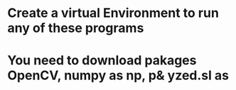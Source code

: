 # Create a virtual Environment to run any of these programs
# You need to download pakages OpenCV, numpy as np, p& yzed.sl as

